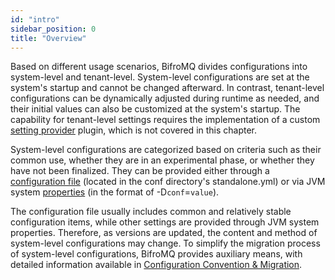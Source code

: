 ```yaml
---
id: "intro"
sidebar_position: 0 
title: "Overview"
---
```


Based on different usage scenarios, BifroMQ divides configurations into system-level and tenant-level. System-level configurations are set at the system's startup and cannot be changed afterward. In contrast, tenant-level configurations can be dynamically adjusted during runtime as needed, and their initial values can also be customized at the system's startup. The capability for tenant-level settings requires the implementation of a custom [setting provider](../../06_plugin/4_setting_provider/intro.md) plugin, which is not covered in this chapter.

System-level configurations are categorized based on criteria such as their common use, whether they are in an experimental phase, or whether they have not been finalized. They can be provided either through a [configuration file](1_config_file_manual.md) (located in the conf directory's standalone.yml) or via JVM system [properties](2_bifromq_sys_props.md) (in the format of -D`conf`=`value`).

The configuration file usually includes common and relatively stable configuration items, while other settings are provided through JVM system properties. Therefore, as versions are updated, the content and method of system-level configurations may change. To simplify the migration process of system-level configurations, BifroMQ provides auxiliary means, with detailed information available in [Configuration Convention & Migration](../../02_installation/5_config_migration.md).